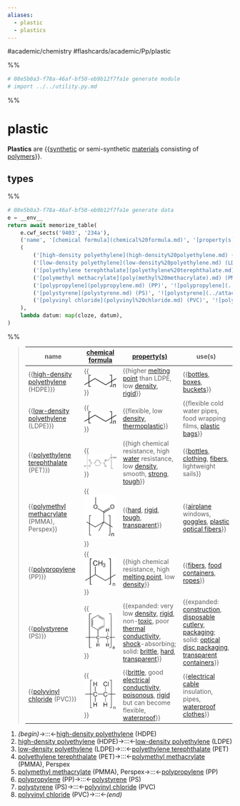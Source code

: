 ```yaml
---
aliases:
  - plastic
  - plastics
---
```


#academic/chemistry #flashcards/academic/Pp/plastic

%%
```Python
# 08e5b0a3-f78a-46af-bf50-eb9b12f7fa1e generate module
# import ../../utility.py.md
```
%%

# plastic

__Plastics__ are {{[synthetic](synthetic%20polymers.md) or semi-synthetic [materials](material.md) consisting of [polymers](polymer.md)}}. <!--SR:!2023-05-28,34,261-->

## types

%%
```Python
# 08e5b0a3-f78a-46af-bf50-eb9b12f7fa1e generate data
e = __env__
return await memorize_table(
	e.cwf_sects('9403', '234a'),
	('name', '[chemical formula](chemical%20formula.md)', '[property(s)](property.md)', 'use(s)',),
	(
		('[high-density polyethylene](high-density%20polyethylene.md) (HDPE)', '![polyethylene](../attachments/Polyethylene%20repeat%20unit.svg)', 'higher [melting point](melting%20point.md) than LDPE, low [density](density.md), [rigid](stiffness.md)', '[bottles](bottle.md), [boxes](boxes.md), [buckets](bucket.md)'),
		('[low-density polyethylene](low-density%20polyethylene.md) (LDPE)', '![polyethylene](../attachments/Polyethylene%20repeat%20unit.svg)', 'flexible, low [density](density.md), [thermoplastic](thermoplastic.md)', 'flexible cold water pipes, food wrapping films, [plastic bags](plastic%20bag.md)',),
		('[polyethylene terephthalate](polyethylene%20terephthalate.md) (PET)', '![polyethylene terephthalate](../attachments/Polyethyleneterephthalate.svg)', 'high chemical resistance, high [water](water.md) resistance, low [density](density.md), smooth, [strong](strength%20of%20materials.md), [tough](toughness.md)', '[bottles](bottle.md), [clothing](clothing.md), [fibers](fiber.md), lightweight sails',),
		('[polymethyl methacrylate](poly(methyl%20methacrylate).md) (PMMA), Perspex', '![poly(methyl methacrylate)](../attachments/PMMA%20repeating%20unit.svg)', '[hard](hardness.md), [rigid](rigidity.md), [tough](toughness.md), [transparent](transparency%20and%20translucency.md)', '[airplane](airplane.md) windows, [goggles](goggles.md), [plastic optical fibers](plastic%20optical%20fiber.md)',),
		('[polypropylene](polypropylene.md) (PP)', '![polypropylene](../attachments/Polypropylen.svg)', 'high chemical resistance, high [melting point](melting%20point.md), low [density](density.md)', '[fibers](fiber.md), [food containers](food%20storage%20container.md), [ropes](rope.md)',),
		('[polystyrene](polystyrene.md) (PS)', '![polystyrene](../attachments/Polystyrene.svg)', 'expanded: very low [density](density.md), [rigid](stiffness.md), non-[toxic](toxicity.md), poor [thermal conductivity](thermal%20conductivity.md), [shock](shock%20(mechanics).md)-absorbing; solid: [brittle](brittleness.md), [hard](hardness.md), [transparent](transparency%20and%20translucency.md)', 'expanded: [construction](construction.md), [disposable](disposable%20product.md) [cutlery](cutlery.md), [packaging](packaging%20and%20labeling.md); solid: [optical disc packaging](optical%20disc%20packaging.md), [transparent](transparency%20and%20translucency.md) [containers](container.md)'),
		('[polyvinyl chloride](polyvinyl%20chloride.md) (PVC)', '![polyvinyl chloride](../attachments/Polyvinylchlorid.svg)', '[brittle](brittleness.md), good [electrical conductivity](electrical%20conductivity.md), [poisonous](poison.md), [rigid](stiffness.md) but can become flexible, [waterproof](waterproof.md)', '[electrical cable](electrical%20cable.md) insulation, pipes, [waterproof](waterproof.md) [clothes](textile.md)',),
	),
	lambda datum: map(cloze, datum),
)
```
%%

<!--08e5b0a3-f78a-46af-bf50-eb9b12f7fa1e generate section="9403"--><!-- The following content is generated at 2023-04-08T00:36:52.536120+08:00. Any edits will be overridden! -->

> | name | [chemical formula](chemical%20formula.md) | [property(s)](property.md) | use(s) |
> |-|-|-|-|
> | {{[high-density polyethylene](high-density%20polyethylene.md) (HDPE)}} | {{![polyethylene](../attachments/Polyethylene%20repeat%20unit.svg)}} | {{higher [melting point](melting%20point.md) than LDPE, low [density](density.md), [rigid](stiffness.md)}} | {{[bottles](bottle.md), [boxes](boxes.md), [buckets](bucket.md)}} |
> | {{[low-density polyethylene](low-density%20polyethylene.md) (LDPE)}} | {{![polyethylene](../attachments/Polyethylene%20repeat%20unit.svg)}} | {{flexible, low [density](density.md), [thermoplastic](thermoplastic.md)}} | {{flexible cold water pipes, food wrapping films, [plastic bags](plastic%20bag.md)}} |
> | {{[polyethylene terephthalate](polyethylene%20terephthalate.md) (PET)}} | {{![polyethylene terephthalate](../attachments/Polyethyleneterephthalate.svg)}} | {{high chemical resistance, high [water](water.md) resistance, low [density](density.md), smooth, [strong](strength%20of%20materials.md), [tough](toughness.md)}} | {{[bottles](bottle.md), [clothing](clothing.md), [fibers](fiber.md), lightweight sails}} |
> | {{[polymethyl methacrylate](poly(methyl%20methacrylate).md) (PMMA), Perspex}} | {{![poly(methyl methacrylate)](../attachments/PMMA%20repeating%20unit.svg)}} | {{[hard](hardness.md), [rigid](rigidity.md), [tough](toughness.md), [transparent](transparency%20and%20translucency.md)}} | {{[airplane](airplane.md) windows, [goggles](goggles.md), [plastic optical fibers](plastic%20optical%20fiber.md)}} |
> | {{[polypropylene](polypropylene.md) (PP)}} | {{![polypropylene](../attachments/Polypropylen.svg)}} | {{high chemical resistance, high [melting point](melting%20point.md), low [density](density.md)}} | {{[fibers](fiber.md), [food containers](food%20storage%20container.md), [ropes](rope.md)}} |
> | {{[polystyrene](polystyrene.md) (PS)}} | {{![polystyrene](../attachments/Polystyrene.svg)}} | {{expanded: very low [density](density.md), [rigid](stiffness.md), non-[toxic](toxicity.md), poor [thermal conductivity](thermal%20conductivity.md), [shock](shock%20(mechanics).md)-absorbing; solid: [brittle](brittleness.md), [hard](hardness.md), [transparent](transparency%20and%20translucency.md)}} | {{expanded: [construction](construction.md), [disposable](disposable%20product.md) [cutlery](cutlery.md), [packaging](packaging%20and%20labeling.md); solid: [optical disc packaging](optical%20disc%20packaging.md), [transparent](transparency%20and%20translucency.md) [containers](container.md)}} |
> | {{[polyvinyl chloride](polyvinyl%20chloride.md) (PVC)}} | {{![polyvinyl chloride](../attachments/Polyvinylchlorid.svg)}} | {{[brittle](brittleness.md), good [electrical conductivity](electrical%20conductivity.md), [poisonous](poison.md), [rigid](stiffness.md) but can become flexible, [waterproof](waterproof.md)}} | {{[electrical cable](electrical%20cable.md) insulation, pipes, [waterproof](waterproof.md) [clothes](textile.md)}} | <!--SR:!2023-07-01,68,310!2023-07-01,68,310!2023-05-22,29,234!2023-05-13,26,254!2023-07-06,73,314!2023-07-03,70,314!2023-05-16,9,214!2023-05-12,8,210!2023-05-22,37,294!2023-05-27,29,234!2023-05-16,18,210!2023-05-09,4,190!2023-06-17,54,294!2023-05-09,4,210!2023-06-13,40,241!2023-05-27,33,241!2023-06-22,58,301!2023-07-10,76,321!2023-05-11,6,190!2023-05-12,17,210!2023-06-19,55,301!2023-06-21,57,301!2023-05-29,22,241!2023-06-20,44,241!2023-07-21,81,329!2023-07-20,80,329!2023-05-14,10,190!2023-05-09,8,229-->

<!--/08e5b0a3-f78a-46af-bf50-eb9b12f7fa1e-->

<!--08e5b0a3-f78a-46af-bf50-eb9b12f7fa1e generate section="234a"--><!-- The following content is generated at 2023-04-08T00:36:52.523492+08:00. Any edits will be overridden! -->

1. _(begin)_→:::←[high-density polyethylene](high-density%20polyethylene.md) (HDPE) <!--SR:!2023-07-06,73,314!2023-07-09,75,321-->
2. [high-density polyethylene](high-density%20polyethylene.md) (HDPE)→:::←[low-density polyethylene](low-density%20polyethylene.md) (LDPE) <!--SR:!2023-07-05,72,314!2023-07-08,74,321-->
3. [low-density polyethylene](low-density%20polyethylene.md) (LDPE)→:::←[polyethylene terephthalate](polyethylene%20terephthalate.md) (PET) <!--SR:!2023-05-21,14,234!2023-07-04,71,314-->
4. [polyethylene terephthalate](polyethylene%20terephthalate.md) (PET)→:::←[polymethyl methacrylate](poly(methyl%20methacrylate).md) (PMMA), Perspex <!--SR:!2023-06-07,42,289!2023-05-19,18,269-->
5. [polymethyl methacrylate](poly(methyl%20methacrylate).md) (PMMA), Perspex→:::←[polypropylene](polypropylene.md) (PP) <!--SR:!2023-05-13,28,274!2023-05-16,28,274-->
6. [polypropylene](polypropylene.md) (PP)→:::←[polystyrene](polystyrene.md) (PS) <!--SR:!2023-05-20,33,274!2023-06-17,43,294-->
7. [polystyrene](polystyrene.md) (PS)→:::←[polyvinyl chloride](polyvinyl%20chloride.md) (PVC) <!--SR:!2023-07-02,69,314!2023-06-20,56,301-->
8. [polyvinyl chloride](polyvinyl%20chloride.md) (PVC)→:::←_(end)_ <!--SR:!2023-07-02,69,314!2023-07-03,70,314-->

<!--/08e5b0a3-f78a-46af-bf50-eb9b12f7fa1e-->

